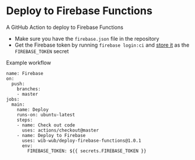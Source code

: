 # Deploy to Firebase Functions

A GitHub Action to deploy to Firebase Functions

- Make sure you have the `firebase.json` file in the repository
- Get the Firebase token by running `firebase login:ci` and [store it](https://help.github.com/en/actions/configuring-and-managing-workflows/creating-and-storing-encrypted-secrets) as the `FIREBASE_TOKEN` secret

Example workflow

```
name: Firebase
on:
  push:
    branches:
    - master
jobs:
  main:
    name: Deploy
    runs-on: ubuntu-latest
    steps:
    - name: Check out code
      uses: actions/checkout@master
    - name: Deploy to Firebase
      uses: wib-wub/deploy-firebase-functions@1.0.1
      env:
        FIREBASE_TOKEN: ${{ secrets.FIREBASE_TOKEN }}
```
